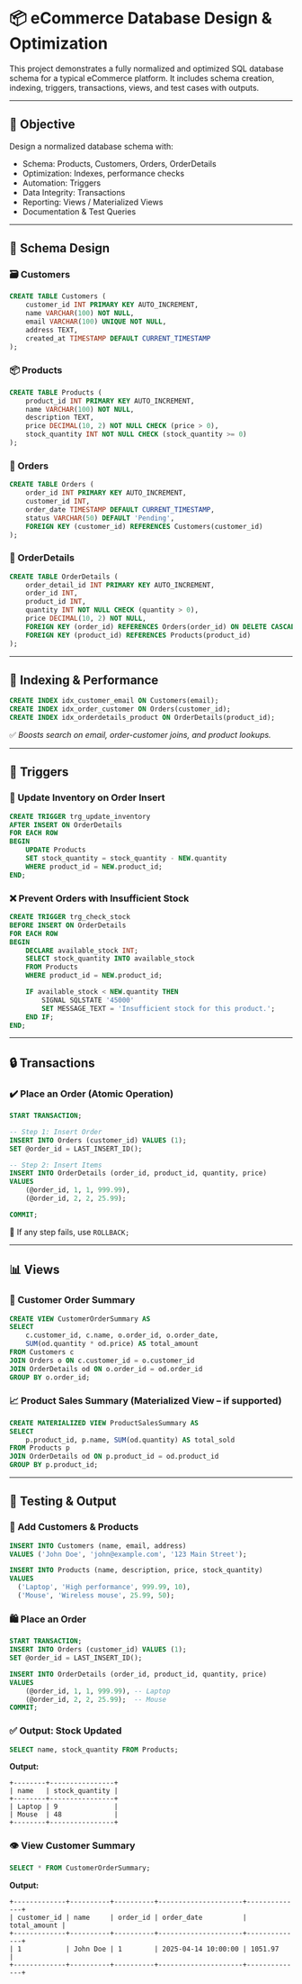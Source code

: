 # 📦 eCommerce Database Design & Optimization

This project demonstrates a fully normalized and optimized SQL database schema for a typical eCommerce platform. It includes schema creation, indexing, triggers, transactions, views, and test cases with outputs.

---

## 🧾 Objective

Design a normalized database schema with:

- Schema: Products, Customers, Orders, OrderDetails  
- Optimization: Indexes, performance checks  
- Automation: Triggers  
- Data Integrity: Transactions  
- Reporting: Views / Materialized Views  
- Documentation & Test Queries  

---

## 📐 Schema Design

### 🗃️ Customers
```sql
CREATE TABLE Customers (
    customer_id INT PRIMARY KEY AUTO_INCREMENT,
    name VARCHAR(100) NOT NULL,
    email VARCHAR(100) UNIQUE NOT NULL,
    address TEXT,
    created_at TIMESTAMP DEFAULT CURRENT_TIMESTAMP
);
```

### 📦 Products
```sql
CREATE TABLE Products (
    product_id INT PRIMARY KEY AUTO_INCREMENT,
    name VARCHAR(100) NOT NULL,
    description TEXT,
    price DECIMAL(10, 2) NOT NULL CHECK (price > 0),
    stock_quantity INT NOT NULL CHECK (stock_quantity >= 0)
);
```

### 📑 Orders
```sql
CREATE TABLE Orders (
    order_id INT PRIMARY KEY AUTO_INCREMENT,
    customer_id INT,
    order_date TIMESTAMP DEFAULT CURRENT_TIMESTAMP,
    status VARCHAR(50) DEFAULT 'Pending',
    FOREIGN KEY (customer_id) REFERENCES Customers(customer_id)
);
```

### 📄 OrderDetails
```sql
CREATE TABLE OrderDetails (
    order_detail_id INT PRIMARY KEY AUTO_INCREMENT,
    order_id INT,
    product_id INT,
    quantity INT NOT NULL CHECK (quantity > 0),
    price DECIMAL(10, 2) NOT NULL,
    FOREIGN KEY (order_id) REFERENCES Orders(order_id) ON DELETE CASCADE,
    FOREIGN KEY (product_id) REFERENCES Products(product_id)
);
```

---

## 🚀 Indexing & Performance

```sql
CREATE INDEX idx_customer_email ON Customers(email);
CREATE INDEX idx_order_customer ON Orders(customer_id);
CREATE INDEX idx_orderdetails_product ON OrderDetails(product_id);
```

✅ *Boosts search on email, order-customer joins, and product lookups.*

---

## 🔄 Triggers

### 🔁 Update Inventory on Order Insert
```sql
CREATE TRIGGER trg_update_inventory
AFTER INSERT ON OrderDetails
FOR EACH ROW
BEGIN
    UPDATE Products
    SET stock_quantity = stock_quantity - NEW.quantity
    WHERE product_id = NEW.product_id;
END;
```

### ❌ Prevent Orders with Insufficient Stock
```sql
CREATE TRIGGER trg_check_stock
BEFORE INSERT ON OrderDetails
FOR EACH ROW
BEGIN
    DECLARE available_stock INT;
    SELECT stock_quantity INTO available_stock
    FROM Products
    WHERE product_id = NEW.product_id;

    IF available_stock < NEW.quantity THEN
        SIGNAL SQLSTATE '45000'
        SET MESSAGE_TEXT = 'Insufficient stock for this product.';
    END IF;
END;
```

---

## 🔒 Transactions

### ✔️ Place an Order (Atomic Operation)
```sql
START TRANSACTION;

-- Step 1: Insert Order
INSERT INTO Orders (customer_id) VALUES (1);
SET @order_id = LAST_INSERT_ID();

-- Step 2: Insert Items
INSERT INTO OrderDetails (order_id, product_id, quantity, price)
VALUES 
    (@order_id, 1, 1, 999.99),
    (@order_id, 2, 2, 25.99);

COMMIT;
```

🧪 If any step fails, use `ROLLBACK;`

---

## 📊 Views

### 🔎 Customer Order Summary
```sql
CREATE VIEW CustomerOrderSummary AS
SELECT 
    c.customer_id, c.name, o.order_id, o.order_date, 
    SUM(od.quantity * od.price) AS total_amount
FROM Customers c
JOIN Orders o ON c.customer_id = o.customer_id
JOIN OrderDetails od ON o.order_id = od.order_id
GROUP BY o.order_id;
```

### 📈 Product Sales Summary (Materialized View – if supported)
```sql
CREATE MATERIALIZED VIEW ProductSalesSummary AS
SELECT 
    p.product_id, p.name, SUM(od.quantity) AS total_sold
FROM Products p
JOIN OrderDetails od ON p.product_id = od.product_id
GROUP BY p.product_id;
```

---

## 🧪 Testing & Output

### 🧍 Add Customers & Products
```sql
INSERT INTO Customers (name, email, address) 
VALUES ('John Doe', 'john@example.com', '123 Main Street');

INSERT INTO Products (name, description, price, stock_quantity)
VALUES 
  ('Laptop', 'High performance', 999.99, 10),
  ('Mouse', 'Wireless mouse', 25.99, 50);
```

### 🛍️ Place an Order
```sql
START TRANSACTION;
INSERT INTO Orders (customer_id) VALUES (1);
SET @order_id = LAST_INSERT_ID();

INSERT INTO OrderDetails (order_id, product_id, quantity, price)
VALUES 
    (@order_id, 1, 1, 999.99), -- Laptop
    (@order_id, 2, 2, 25.99);  -- Mouse
COMMIT;
```

### ✅ Output: Stock Updated
```sql
SELECT name, stock_quantity FROM Products;
```

**Output:**
```
+--------+----------------+
| name   | stock_quantity |
+--------+----------------+
| Laptop | 9              |
| Mouse  | 48             |
+--------+----------------+
```

### 👁️ View Customer Summary
```sql
SELECT * FROM CustomerOrderSummary;
```

**Output:**
```
+-------------+----------+----------+---------------------+--------------+
| customer_id | name     | order_id | order_date          | total_amount |
+-------------+----------+----------+---------------------+--------------+
| 1           | John Doe | 1        | 2025-04-14 10:00:00 | 1051.97      |
+-------------+----------+----------+---------------------+--------------+
```


